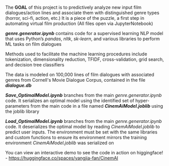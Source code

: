 The **GOAL** of this project is to predictively analyze new input film dialogues/action lines and associate them with distinguished genre types (horror, sci-fi, action, etc.) It is a piece of the puzzle, a first step in automating virtual film production (All files open via JupyterNotebook)

**_genre.generator.ipynb_** contains code for a supervised learning NLP model that uses Python’s _pandas_, _nltk_, _sk-learn_, and various libraries to perform ML tasks on film dialogues

Methods used to facilitate the machine learning procedures include tokenization, dimensionality reduction, TFIDF, cross-validation, grid search, and decision tree classifiers

The data is modeled on 100,000 lines of film dialogues with associated genres from Cornell's Movie Dialogue Corpus, contained in the file **_dialogue.db_**

**_Save_OptimalModel.ipynb_** branches from the main _genre.generator.ipynb_ code. It serializes an optimal model using the identified set of hyper-parameters from the main code in a file named **_CinemAiModel.joblib_** using the joblib library

**_Load_OptimalModel.ipynb_** branches from the main _genre.generator.ipynb_ code. It deserializes the optimal model by reading _CinemAiModel.joblib_ to predict user inputs. The environment must be set with the same libraries and custom functions to ensure its environment mirrors the training environment _CinemAiModel.joblib_  was serialized on

You can view an interactive demo to see the code in action on higgingface! - https://huggingface.co/spaces/yangjia-fan/CinemAI
